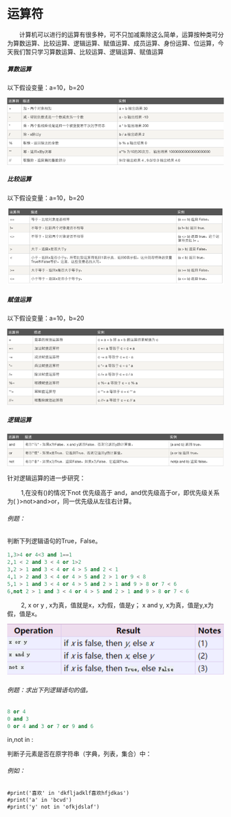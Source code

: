 运算符
=======

　　计算机可以进行的运算有很多种，可不只加减乘除这么简单，运算按种类可分为算数运算、比较运算、逻辑运算、赋值运算、成员运算、身份运算、位运算，今天我们暂只学习算数运算、比较运算、逻辑运算、赋值运算

##### 算数运算

以下假设变量：a=10，b=20

![](https://github.com/wopincm/python/blob/master/%E7%AC%AC%E4%B8%80%E7%AB%A0/images/988316-20170918164114681-450791355.png)  

##### 比较运算

以下假设变量：a=10，b=20

![](https://github.com/wopincm/python/blob/master/%E7%AC%AC%E4%B8%80%E7%AB%A0/images/988316-20170918164140775-1955239387.png) 

##### 赋值运算

以下假设变量：a=10，b=20

![](https://github.com/wopincm/python/blob/master/%E7%AC%AC%E4%B8%80%E7%AB%A0/images/988316-20170918164210728-1331769834.png) 

##### 逻辑运算

![](https://github.com/wopincm/python/blob/master/%E7%AC%AC%E4%B8%80%E7%AB%A0/images/988316-20170918164226540-2018438327.png) 

针对逻辑运算的进一步研究：

　　  1,在没有()的情况下not 优先级高于 and，and优先级高于or，即优先级关系为( )>not>and>or，同一优先级从左往右计算。

###### 例题：

判断下列逻辑语句的True，False。

```python
1,3>4 or 4<3 and 1==1
2,1 < 2 and 3 < 4 or 1>2 
3,2 > 1 and 3 < 4 or 4 > 5 and 2 < 1
4,1 > 2 and 3 < 4 or 4 > 5 and 2 > 1 or 9 < 8
5,1 > 1 and 3 < 4 or 4 > 5 and 2 > 1 and 9 > 8 or 7 < 6
6,not 2 > 1 and 3 < 4 or 4 > 5 and 2 > 1 and 9 > 8 or 7 < 6
```

　　    2,  x or y , x为真，值就是x，x为假，值是y；
            x and y, x为真，值是y,x为假，值是x。

![](https://github.com/wopincm/python/blob/master/%E7%AC%AC%E4%B8%80%E7%AB%A0/images/988316-20170918155316712-501488538.png) 

###### 例题：求出下列逻辑语句的值。

```python
8 or 4
0 and 3
0 or 4 and 3 or 7 or 9 and 6
```

in,not in :

判断子元素是否在原字符串（字典，列表，集合）中：

###### 例如：

    #print('喜欢' in 'dkfljadklf喜欢hfjdkas')
    #print('a' in 'bcvd')
    #print('y' not in 'ofkjdslaf')





